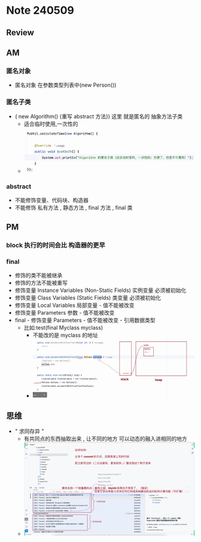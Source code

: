 # Note 240509

## Review

## AM

### 匿名对象
- 匿名对象 在参数类型列表中(new Person())

### 匿名子类
- ( new Algorithm() {重写 abstract 方法}) 这里 就是匿名的 抽象方法子类
  - 适合临时使用,一次性的
  - ![img.png](img.png)

### abstract
- 不能修饰变量、代码块、构造器
- 不能修饰 私有方法 , 静态方法 , final 方法 , final 类
 
## PM
### block 执行的时间会比 构造器的更早

### final
- 修饰的类不能被继承
- 修饰的方法不能被重写
- 修饰变量 Instance Variables (Non-Static Fields) 实例变量 必须被初始化
- 修饰变量 Class Variables (Static Fields) 类变量 必须被初始化
- 修饰变量 Local Variables 局部变量 - 值不能被改变
- 修饰变量 Parameters 参数 - 值不能被改变
- final - 修饰变量 Parameters - 值不能被改变 - 引用数据类型
  - 比如:test(final Myclass myclass)
    - 不能改的是 myclass 的地址
    - ![img_2.png](img_2.png)


## 思维
- " 求同存异 "
  - 有共同点的东西抽取出来 , 让不同的地方 可以动态的融入进相同的地方
  - ![img_1.png](img_1.png)